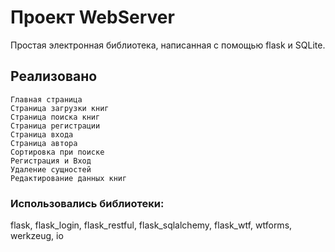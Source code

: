 # Проект WebServer
Простая электронная библиотека, написанная с помощью flask и SQLite.
## Реализовано
```
Главная страница
Страница загрузки книг
Страница поиска книг
Страница регистрации
Страница входа
Страница автора
Сортировка при поиске
Регистрация и Вход
Удаление сущностей
Редактирование данных книг  
```
### Использовались библиотеки:
flask, flask_login, flask_restful, flask_sqlalchemy, flask_wtf, wtforms, werkzeug, io
